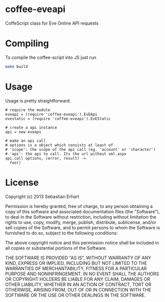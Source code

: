 coffee-eveapi
=============

CoffeScript class for Eve Online API requests

# Compiling
To compile the coffee-script into JS just run
```bash
make build
```

# Usage
Usage is pretty straightforward.
```coffe-script
# require the module
eveapi = (require 'coffee-eveapi').EvEApi
evestatic = (require 'coffee-eveapi').EvEStatic

# create a api instance
api = new eveapi

# make an api call
# options is a object which consists at least of 
# 'scope': the scope of the api call (eg. 'account' or 'character')
# 'api': the api to call. Its the url without xml.aspx
api.call options, (error, result) ->
  foo()
```

# License

Copyright (c) 2013 Sebastian Erhart

Permission is hereby granted, free of charge, to any person obtaining a copy of this software and associated documentation files (the "Software"), to deal in the Software without restriction, including without limitation the rights to use, copy, modify, merge, publish, distribute, sublicense, and/or sell copies of the Software, and to permit persons to whom the Software is furnished to do so, subject to the following conditions:

The above copyright notice and this permission notice shall be included in all copies or substantial portions of the Software.

THE SOFTWARE IS PROVIDED "AS IS", WITHOUT WARRANTY OF ANY KIND, EXPRESS OR IMPLIED, INCLUDING BUT NOT LIMITED TO THE WARRANTIES OF MERCHANTABILITY, FITNESS FOR A PARTICULAR PURPOSE AND NONINFRINGEMENT. IN NO EVENT SHALL THE AUTHORS OR COPYRIGHT HOLDERS BE LIABLE FOR ANY CLAIM, DAMAGES OR OTHER LIABILITY, WHETHER IN AN ACTION OF CONTRACT, TORT OR OTHERWISE, ARISING FROM, OUT OF OR IN CONNECTION WITH THE SOFTWARE OR THE USE OR OTHER DEALINGS IN THE SOFTWARE.
